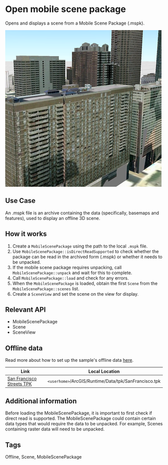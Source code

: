 # Open mobile scene package

Opens and displays a scene from a Mobile Scene Package (.mspk).

![](screenshot.png)

## Use Case
An .mspk file is an archive containing the data (specifically, basemaps and features), used to display an offline 3D scene.

## How it works
1. Create a `MobileScenePackage` using the path to the local `.mspk` file.
2. Use `MobileScenePackage::isDirectReadSupported` to check whether the package can be read in the archived form (.mspk) or whether it needs to be unpacked.
3. If the mobile scene package requires unpacking, call `MobileScenePackage::unpack` and wait for this to complete.
4. Call `MobileScenePackage::load` and check for any errors.
5. When the `MobileScenePackage` is loaded, obtain the first `Scene` from the `MobileScenePackage::scenes` list.
6. Create a `SceneView` and set the scene on the view for display.

## Relevant API
- MobileScenePackage
- Scene
- SceneView

## Offline data
Read more about how to set up the sample's offline data [here](http://links.esri.com/ArcGISRuntimeQtSamples).

Link | Local Location
---------|-------|
|[San Francisco Streets TPK](https://www.arcgis.com/home/item.html?id=3f1bbf0ec70b409a975f5c91f363fe7d)| `<userhome>`/ArcGIS/Runtime/Data/tpk/SanFrancisco.tpk |

## Additional information
Before loading the MobileScenePackage, it is important to first check if direct read is supported. The MobileScenePackage could contain certain data types that would require the data to be unpacked. For example, Scenes containing raster data will need to be unpacked.

## Tags
Offline, Scene, MobileScenePackage

